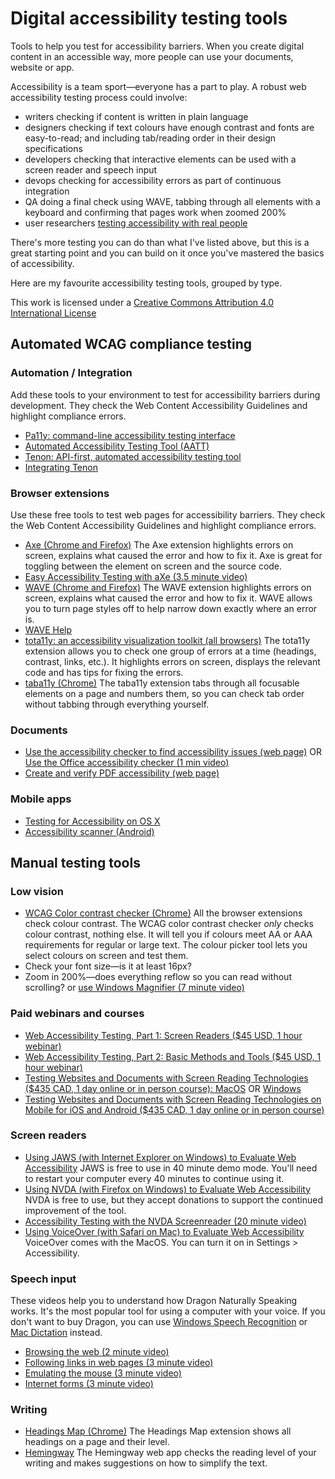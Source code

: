 # Digital accessibility testing tools

Tools to help you test for accessibility barriers. When you create digital content in an accessible way, more people can use your documents, website or app.

Accessibility is a team sport—everyone has a part to play. A robust web accessibility testing process could involve:

- writers checking if content is written in plain language
- designers checking if text colours have enough contrast and fonts are easy-to-read;  and including tab/reading order in their design specifications
- developers checking that interactive elements can be used with a screen reader and speech input
- devops checking for accessibility errors as part of continuous integration
- QA doing a final check using WAVE, tabbing through all elements with a keyboard and confirming that pages work when zoomed 200%
- user researchers [testing accessibility with real people](https://www.makeitfable.com/)

There&#39;s more testing you can do than what I&#39;ve listed above, but this is a great starting point and you can build on it once you&#39;ve mastered the basics of accessibility.

Here are my favourite accessibility testing tools, grouped by type.

This work is licensed under a [Creative Commons Attribution 4.0 International License](http://creativecommons.org/licenses/by/4.0/)

## Automated WCAG compliance testing

### Automation / Integration

Add these tools to your environment to test for accessibility barriers during development. They check the Web Content Accessibility Guidelines and highlight compliance errors.

- [Pa11y: command-line accessibility testing interface](https://pa11y.org/)
- [Automated Accessibility Testing Tool (AATT)](https://github.com/paypal/AATT)
- [Tenon: API-first, automated accessibility testing tool](https://tenon.io/)
- [Integrating Tenon](https://tenon.io/getcode.php)

### Browser extensions

Use these free tools to test web pages for accessibility barriers. They check the Web Content Accessibility Guidelines and highlight compliance errors.

- [Axe (Chrome and Firefox)](https://www.deque.com/axe/axe-for-web/)
The Axe extension highlights errors on screen, explains what caused the error and how to fix it. Axe is great for toggling between the element on screen and the source code.
- [Easy Accessibility Testing with aXe (3.5 minute video)](https://youtu.be/FW1giWW5M9I)
- [WAVE (Chrome and Firefox)](https://wave.webaim.org/extension/)
The WAVE extension highlights errors on screen, explains what caused the error and how to fix it. WAVE allows you to turn page styles off to help narrow down exactly where an error is.
- [WAVE Help](https://wave.webaim.org/help)
- [tota11y: an accessibility visualization toolkit (all browsers)](https://khan.github.io/tota11y/)
The tota11y extension allows you to check one group of errors at a time (headings, contrast, links, etc.). It highlights errors on screen, displays the relevant code and has tips for fixing the errors.
- [taba11y (Chrome)](https://chrome.google.com/webstore/detail/taba11y/aocppmckdocdjkphmofnklcjhdidgmga?hl=en)
The taba11y extension tabs through all focusable elements on a page and numbers them, so you can check tab order without tabbing through everything yourself.

### Documents

- [Use the accessibility checker to find accessibility issues (web page)](https://support.office.com/en-us/article/Use-the-Accessibility-Checker-to-find-accessibility-issues-a16f6de0-2f39-4a2b-8bd8-5ad801426c7f) OR
[Use the Office accessibility checker (1 min video)](https://support.office.com/en-us/article/make-your-content-accessible-to-everyone-with-the-accessibility-checker-38059c2d-45ef-4830-9797-618f0e96f3ab)
- [Create and verify PDF accessibility (web page)](https://helpx.adobe.com/ca/acrobat/using/create-verify-pdf-accessibility.html)

### Mobile apps

- [Testing for Accessibility on OS X](https://developer.apple.com/library/archive/documentation/Accessibility/Conceptual/AccessibilityMacOSX/OSXAXTestingApps.html)
- [Accessibility scanner (Android)](https://play.google.com/store/apps/details?id=com.google.android.apps.accessibility.auditor&amp;hl=en_CA)

## Manual testing tools

### Low vision

- [WCAG Color contrast checker (Chrome)](https://chrome.google.com/webstore/detail/wcag-color-contrast-check/plnahcmalebffmaghcpcmpaciebdhgdf?hl=en)
All the browser extensions check colour contrast. The WCAG color contrast checker _only_ checks colour contrast, nothing else. It will tell you if colours meet AA or AAA requirements for regular or large text. The colour picker tool lets you select colours on screen and test them.
- Check your font size—is it at least 16px?
- Zoom in 200%—does everything reflow so you can read without scrolling? or [use Windows Magnifier (7 minute video)](https://www.youtube.com/watch?v=ibu0BY-kAX4)

### Paid webinars and courses

- [Web Accessibility Testing, Part 1: Screen Readers ($45 USD, 1 hour webinar)](https://dequeuniversity.com/curriculum/courses/screenreaders)
- [Web Accessibility Testing, Part 2: Basic Methods and Tools ($45 USD, 1 hour webinar)](https://dequeuniversity.com/curriculum/courses/testingmethods)
- [Testing Websites and Documents with Screen Reading Technologies ($435 CAD, 1 day online or in person course): MacOS](http://eliquo.ca/en/training/course.php?crs=EWAW211) OR [Windows](http://eliquo.ca/en/training/course.php?crs=EWAW210)
- [Testing Websites and Documents with Screen Reading Technologies on Mobile for iOS and Android ($435 CAD, 1 day online or in person course)](http://eliquo.ca/en/training/course.php?crs=EWAW213)

### Screen readers

- [Using JAWS (with Internet Explorer on Windows) to Evaluate Web Accessibility](https://webaim.org/articles/jaws/)
JAWS is free to use in 40 minute demo mode. You&#39;ll need to restart your computer every 40 minutes to continue using it.
- [Using NVDA (with Firefox on Windows) to Evaluate Web Accessibility](https://webaim.org/articles/nvda/)
NVDA is free to use, but they accept donations to support the continued improvement of the tool.
- [Accessibility Testing with the NVDA Screenreader (20 minute video)](https://youtu.be/Vx1vSd5uYS8)
- [Using VoiceOver (with Safari on Mac) to Evaluate Web Accessibility](https://webaim.org/articles/voiceover/)
VoiceOver comes with the MacOS. You can turn it on in Settings > Accessibility.

### Speech input

These videos help you to understand how Dragon Naturally Speaking works. It&#39;s the most popular tool for using a computer with your voice. If you don&#39;t want to buy Dragon, you can use [Windows Speech Recognition](https://www.windowscentral.com/how-set-speech-recognition-windows-10) or [Mac Dictation](https://support.apple.com/en-ca/HT210539) instead.

- [Browsing the web (2 minute video)](https://www.youtube.com/watch?v=ncACrtT_3ig)
- [Following links in web pages (3 minute video)](https://www.youtube.com/watch?v=f9fK-Fk6GrI)
- [Emulating the mouse (3 minute video)](https://youtu.be/iOSObinq7a4)
- [Internet forms (3 minute video)](https://www.youtube.com/watch?v=bmObC7ktNmc)

### Writing

- [Headings Map (Chrome)](https://chrome.google.com/webstore/detail/headingsmap/flbjommegcjonpdmenkdiocclhjacmbi?hl=en)
The Headings Map extension shows all headings on a page and their level.
- [Hemingway](http://www.hemingwayapp.com/)
The Hemingway web app checks the reading level of your writing and makes suggestions on how to simplify the text.
